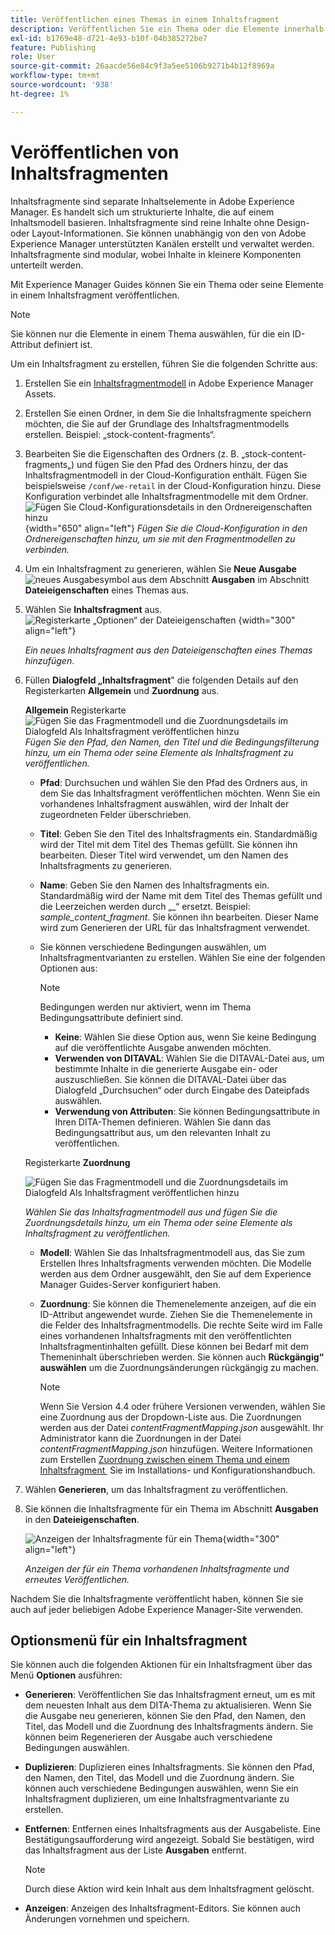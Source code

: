 ```yaml
---
title: Veröffentlichen eines Themas in einem Inhaltsfragment
description: Veröffentlichen Sie ein Thema oder die Elemente innerhalb eines Themas in einem Inhaltsfragment in AEM Guides.  Erfahren Sie, wie Sie die für ein Thema vorhandenen Inhaltsfragmente anzeigen und erneut veröffentlichen.
exl-id: b1769e48-d721-4e93-b10f-04b385272be7
feature: Publishing
role: User
source-git-commit: 26aacde56e84c9f3a5ee5106b9271b4b12f8969a
workflow-type: tm+mt
source-wordcount: '938'
ht-degree: 1%

---
```


# Veröffentlichen von Inhaltsfragmenten

Inhaltsfragmente sind separate Inhaltselemente in Adobe Experience Manager. Es handelt sich um strukturierte Inhalte, die auf einem Inhaltsmodell basieren. Inhaltsfragmente sind reine Inhalte ohne Design- oder Layout-Informationen. Sie können unabhängig von den von Adobe Experience Manager unterstützten Kanälen erstellt und verwaltet werden. Inhaltsfragmente sind modular, wobei Inhalte in kleinere Komponenten unterteilt werden.

Mit Experience Manager Guides können Sie ein Thema oder seine Elemente in einem Inhaltsfragment veröffentlichen.

>[!NOTE]
>
>Sie können nur die Elemente in einem Thema auswählen, für die ein ID-Attribut definiert ist.


Um ein Inhaltsfragment zu erstellen, führen Sie die folgenden Schritte aus:

1. Erstellen Sie ein [Inhaltsfragmentmodell](https://experienceleague.adobe.com/docs/experience-manager-65/assets/content-fragments/content-fragments-models.html?lang=de) in Adobe Experience Manager Assets.
1. Erstellen Sie einen Ordner, in dem Sie die Inhaltsfragmente speichern möchten, die Sie auf der Grundlage des Inhaltsfragmentmodells erstellen. Beispiel: „stock-content-fragments“.
1. Bearbeiten Sie die Eigenschaften des Ordners (z. B. „stock-content-fragments„) und fügen Sie den Pfad des Ordners hinzu, der das Inhaltsfragmentmodell in der Cloud-Konfiguration enthält.
Fügen Sie beispielsweise `/conf/we-retail` in der Cloud-Konfiguration hinzu. Diese Konfiguration verbindet alle Inhaltsfragmentmodelle mit dem Ordner.\
   ![Fügen Sie Cloud-Konfigurationsdetails in den Ordnereigenschaften hinzu](images/fragment-folder-cloud-configuration.png){width="650" align="left"}
   *Fügen Sie die Cloud-Konfiguration in den Ordnereigenschaften hinzu, um sie mit den Fragmentmodellen zu verbinden.*

1. Um ein Inhaltsfragment zu generieren, wählen Sie **Neue Ausgabe** ![neues Ausgabesymbol](./images/Add_icon.svg) aus dem Abschnitt **Ausgaben** im Abschnitt **Dateieigenschaften** eines Themas aus.
1. Wählen Sie **Inhaltsfragment** aus.\
   ![Registerkarte „Optionen“ der Dateieigenschaften](./images/file-properties-outputs-tab-new.png) {width="300" align="left"}

   *Ein neues Inhaltsfragment aus den Dateieigenschaften eines Themas hinzufügen*.

1. Füllen **Dialogfeld „Inhaltsfragment**&quot; die folgenden Details auf den Registerkarten **Allgemein** und **Zuordnung** aus.

   **Allgemein** Registerkarte
   ![Fügen Sie das Fragmentmodell und die Zuordnungsdetails im Dialogfeld Als Inhaltsfragment veröffentlichen hinzu](images/generate-content-fragment.png)
   *Fügen Sie den Pfad, den Namen, den Titel und die Bedingungsfilterung hinzu, um ein Thema oder seine Elemente als Inhaltsfragment zu veröffentlichen.*


   * **Pfad**: Durchsuchen und wählen Sie den Pfad des Ordners aus, in dem Sie das Inhaltsfragment veröffentlichen möchten. Wenn Sie ein vorhandenes Inhaltsfragment auswählen, wird der Inhalt der zugeordneten Felder überschrieben.
   * **Titel**: Geben Sie den Titel des Inhaltsfragments ein. Standardmäßig wird der Titel mit dem Titel des Themas gefüllt. Sie können ihn bearbeiten. Dieser Titel wird verwendet, um den Namen des Inhaltsfragments zu generieren.
   * **Name**: Geben Sie den Namen des Inhaltsfragments ein. Standardmäßig wird der Name mit dem Titel des Themas gefüllt und die Leerzeichen werden durch „_“ ersetzt. Beispiel: *sample_content_fragment*. Sie können ihn bearbeiten.  Dieser Name wird zum Generieren der URL für das Inhaltsfragment verwendet.

   * Sie können verschiedene Bedingungen auswählen, um Inhaltsfragmentvarianten zu erstellen. Wählen Sie eine der folgenden Optionen aus:

     >[!NOTE]
     > 
     > Bedingungen werden nur aktiviert, wenn im Thema Bedingungsattribute definiert sind.

      * **Keine**: Wählen Sie diese Option aus, wenn Sie keine Bedingung auf die veröffentlichte Ausgabe anwenden möchten.
      * **Verwenden von DITAVAL**: Wählen Sie die DITAVAL-Datei aus, um bestimmte Inhalte in die generierte Ausgabe ein- oder auszuschließen. Sie können die DITAVAL-Datei über das Dialogfeld „Durchsuchen“ oder durch Eingabe des Dateipfads auswählen.
      * **Verwendung von Attributen**: Sie können Bedingungsattribute in Ihren DITA-Themen definieren. Wählen Sie dann das Bedingungsattribut aus, um den relevanten Inhalt zu veröffentlichen.






   Registerkarte **Zuordnung**

   ![Fügen Sie das Fragmentmodell und die Zuordnungsdetails im Dialogfeld Als Inhaltsfragment veröffentlichen hinzu](images/content-fragment-mapping.png)

   *Wählen Sie das Inhaltsfragmentmodell aus und fügen Sie die Zuordnungsdetails hinzu, um ein Thema oder seine Elemente als Inhaltsfragment zu veröffentlichen.*

   * **Modell**: Wählen Sie das Inhaltsfragmentmodell aus, das Sie zum Erstellen Ihres Inhaltsfragments verwenden möchten. Die Modelle werden aus dem Ordner ausgewählt, den Sie auf dem Experience Manager Guides-Server konfiguriert haben.
   * **Zuordnung**: Sie können die Themenelemente anzeigen, auf die ein ID-Attribut angewendet wurde. Ziehen Sie die Themenelemente in die Felder des Inhaltsfragmentmodells.
Die rechte Seite wird im Falle eines vorhandenen Inhaltsfragments mit den veröffentlichten Inhaltsfragmentinhalten gefüllt. Diese können bei Bedarf mit dem Themeninhalt überschrieben werden. Sie können auch **Rückgängig“ auswählen** um die Zuordnungsänderungen rückgängig zu machen.


     >[!NOTE]
     >
     > Wenn Sie Version 4.4 oder frühere Versionen verwenden, wählen Sie eine Zuordnung aus der Dropdown-Liste aus. Die Zuordnungen werden aus der Datei *contentFragmentMapping.json* ausgewählt.  Ihr Administrator kann die Zuordnungen in der Datei *contentFragmentMapping.json* hinzufügen. Weitere Informationen zum Erstellen [&#x200B; Zuordnung zwischen einem Thema und einem Inhaltsfragment &#x200B;](../cs-install-guide/conf-content-fragment-mapping-cs.md) Sie im Installations- und Konfigurationshandbuch.

1. Wählen **Generieren**, um das Inhaltsfragment zu veröffentlichen.

1. Sie können die Inhaltsfragmente für ein Thema im Abschnitt **Ausgaben** in den **Dateieigenschaften**.

   ![Anzeigen der Inhaltsfragmente für ein Thema](images/outputs-options-menu-new.png){width="300" align="left"}

   *Anzeigen der für ein Thema vorhandenen Inhaltsfragmente und erneutes Veröffentlichen.*


Nachdem Sie die Inhaltsfragmente veröffentlicht haben, können Sie sie auch auf jeder beliebigen Adobe Experience Manager-Site verwenden.




## Optionsmenü für ein Inhaltsfragment

Sie können auch die folgenden Aktionen für ein Inhaltsfragment über das Menü **Optionen** ausführen:

* **Generieren**: Veröffentlichen Sie das Inhaltsfragment erneut, um es mit dem neuesten Inhalt aus dem DITA-Thema zu aktualisieren. Wenn Sie die Ausgabe neu generieren, können Sie den Pfad, den Namen, den Titel, das Modell und die Zuordnung des Inhaltsfragments ändern. Sie können beim Regenerieren der Ausgabe auch verschiedene Bedingungen auswählen.

* **Duplizieren**: Duplizieren eines Inhaltsfragments. Sie können den Pfad, den Namen, den Titel, das Modell und die Zuordnung ändern. Sie können auch verschiedene Bedingungen auswählen, wenn Sie ein Inhaltsfragment duplizieren, um eine Inhaltsfragmentvariante zu erstellen.

* **Entfernen**: Entfernen eines Inhaltsfragments aus der Ausgabeliste. Eine Bestätigungsaufforderung wird angezeigt. Sobald Sie bestätigen, wird das Inhaltsfragment aus der Liste **Ausgaben** entfernt.

  >[!NOTE]
  >
  > Durch diese Aktion wird kein Inhalt aus dem Inhaltsfragment gelöscht.

* **Anzeigen**: Anzeigen des Inhaltsfragment-Editors. Sie können auch Änderungen vornehmen und speichern.